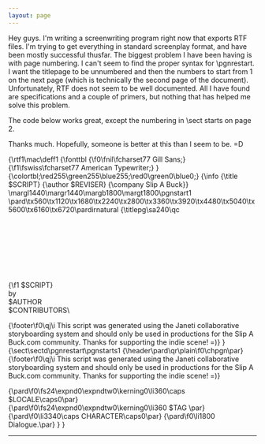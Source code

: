 ```yaml
---
layout: page
---
```




Hey guys.  I'm writing a screenwriting program right now that exports RTF files.  I'm trying to get everything in standard screenplay format, and have been mostly successful thusfar.  The biggest problem I have been having is with page numbering.  I can't seem to find the proper syntax for \pgnrestart.  I want the titlepage to be unnumbered and then the numbers to start from 1 on the next page (which is technically the second page of the document).  Unfortunately, RTF does not seem to be well documented.  All I have found are specifications and a couple of primers, but nothing that has helped me solve this problem.

The code below works great, except the numbering in \sect starts on page 2.

Thanks much.  Hopefully, someone is better at this than I seem to be. =D
    
{\rtf1\mac\deff1
{\fonttbl
{\f0\fnil\fcharset77 Gill Sans;}
{\f1\fswiss\fcharset77 American Typewriter;}
}
{\colortbl;\red255\green255\blue255;\red0\green0\blue0;}
{\info {\title $SCRIPT} {\author $REVISER} {\company Slip A Buck}}
\margl1440\margr1440\margb1800\margt1800\pgnstart1
\pard\tx560\tx1120\tx1680\tx2240\tx2800\tx3360\tx3920\tx4480\tx5040\tx5600\tx6160\tx6720\pardirnatural
{\titlepg\sa240\qc
\
\
\
\
\
\
\
\
\
 {\f1 $SCRIPT}\
by\
$AUTHOR\
$CONTRIBUTORS\

{\footer\f0\qj\i This script was generated using the Janeti collaborative storyboarding system and should only be used in productions for the Slip A Buck.com community.  Thanks for supporting the indie scene! =)}
}
{\sect\sectd\pgnrestart\pgnstarts1
{\header\pard\qr\plain\f0\chpgn\par}
{\footer\f0\qj\i This script was generated using the Janeti collaborative storyboarding system and should only be used in productions for the Slip A Buck.com community.  Thanks for supporting the indie scene! =)}

{\pard\f0\fs24\expnd0\expndtw0\kerning0\li360\caps $LOCALE\caps0\par}
\
{\pard\f0\fs24\expnd0\expndtw0\kerning0\li360 $TAG \par}
\
{\pard\f0\li3340\caps CHARACTER\caps0\par}
{\pard\f0\li1800 Dialogue.\par}
}
}



----
